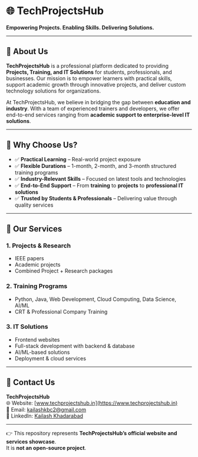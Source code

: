 # 🌐 TechProjectsHub  

**Empowering Projects. Enabling Skills. Delivering Solutions.**  

---

## 🏢 About Us  

**TechProjectsHub** is a professional platform dedicated to providing **Projects, Training, and IT Solutions** for students, professionals, and businesses. Our mission is to empower learners with practical skills, support academic growth through innovative projects, and deliver custom technology solutions for organizations.  

At TechProjectsHub, we believe in bridging the gap between **education and industry**. With a team of experienced trainers and developers, we offer end-to-end services ranging from **academic support to enterprise-level IT solutions**.  

---

## 🌟 Why Choose Us?  

- ✅ **Practical Learning** – Real-world project exposure  
- ✅ **Flexible Durations** – 1-month, 2-month, and 3-month structured training programs  
- ✅ **Industry-Relevant Skills** – Focused on latest tools and technologies  
- ✅ **End-to-End Support** – From **training** to **projects** to **professional IT solutions**  
- ✅ **Trusted by Students & Professionals** – Delivering value through quality services  

---

## 🎯 Our Services  

### 1. Projects & Research  
- IEEE papers  
- Academic projects  
- Combined Project + Research packages  

### 2. Training Programs  
- Python, Java, Web Development, Cloud Computing, Data Science, AI/ML  
- CRT & Professional Company Training  

### 3. IT Solutions  
- Frontend websites  
- Full-stack development with backend & database  
- AI/ML-based solutions  
- Deployment & cloud services  

---

## 📧 Contact Us  

**TechProjectsHub**  
🌐 Website: [www.techprojectshub.in](https://www.techprojectshub.in)  
📩 Email: kailashkbc2@gmail.com  
💼 LinkedIn: [Kailash Khadarabad](https://www.linkedin.com/in/kailash-khadarabad-149660156/)  

---

👉 This repository represents **TechProjectsHub’s official website and services showcase**.  
It is **not an open-source project**.  
